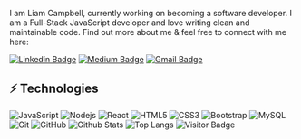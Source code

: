 

I am Liam Campbell, currently working on becoming a software developer. I am a Full-Stack JavaScript developer and love writing clean and maintainable code. Find out more about me & feel free to connect with me here:

[![Linkedin Badge](https://img.shields.io/badge/-lcmpbll-blue?style=flat-square&logo=Linkedin&logoColor=white&link=https://www.linkedin.com/in/ludehsar/)](https://www.linkedin.com/in/liam-campbell-portland/)
[![Medium Badge](https://img.shields.io/badge/rashedul-alam-12100E?style=flat-square&logo=medium&logoColor=white&link=https://rashedul-alam.medium.com/)](https://rashedul-alam.medium.com/)
[![Gmail Badge](https://img.shields.io/badge/-liam22campbell@gmail.comc14438?style=flat-square&logo=Gmail&logoColor=white&link=mailto:liam22campbell@gmail.com)](mailto:liam22campbell@gmail.com)



## ⚡ Technologies

![JavaScript](https://img.shields.io/badge/-JavaScript-black?style=flat-square&logo=javascript)
![Nodejs](https://img.shields.io/badge/-Nodejs-black?style=flat-square&logo=Node.js)
![React](https://img.shields.io/badge/-React-black?style=flat-square&logo=react)
![HTML5](https://img.shields.io/badge/-HTML5-E34F26?style=flat-square&logo=html5&logoColor=white)
![CSS3](https://img.shields.io/badge/-CSS3-1572B6?style=flat-square&logo=css3)
![Bootstrap](https://img.shields.io/badge/-Bootstrap-563D7C?style=flat-square&logo=bootstrap)
![MySQL](https://img.shields.io/badge/-MySQL-black?style=flat-square&logo=mysql)
![Git](https://img.shields.io/badge/-Git-black?style=flat-square&logo=git)
![GitHub](https://img.shields.io/badge/-GitHub-181717?style=flat-square&logo=github)
![Github Stats](https://github-readme-stats.vercel.app/api?username=lcmpbll&count_private=true&show_icons=true&include_all_commits=true)
![Top Langs](https://github-readme-stats.vercel.app/api/top-langs/?username=lcmpbll&hide=TeX&layout=compact)
![Visitor Badge](https://visitor-badge.laobi.icu/badge?page_id=lcmpbll.lcmpbll)
